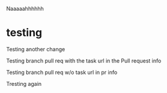 

Naaaaahhhhhh

# testing


Testing another change


Testing branch pull req with the task url in the Pull request info

Testing branch pull req w/o task url in pr info

Tresting again
